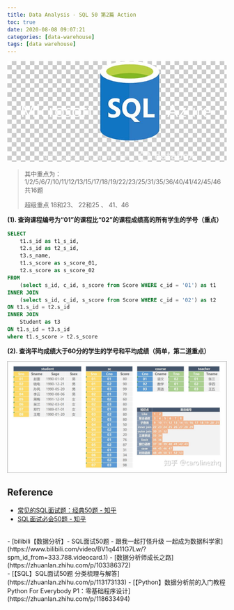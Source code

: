 ```yaml
---
title: Data Analysis - SQL 50 第2篇 Action
toc: true
date: 2020-08-08 09:07:21
categories: [data-warehouse]
tags: [data warehouse]
---
```


<img src="/images/dataware/sql-50-logo.jpg" width="550" alt="" />

<!-- more -->

> 其中重点为：1/2/5/6/7/10/11/12/13/15/17/18/19/22/23/25/31/35/36/40/41/42/45/46 共16题
>
> 超级重点 18和23、 22和25 、 41、46

**(1). 查询课程编号为“01”的课程比“02”的课程成绩高的所有学生的学号（重点）**

```sql
SELECT
    t1.s_id as t1_s_id,
    t2.s_id as t2_s_id,
    t3.s_name,
    t1.s_score as s_score_01,
    t2.s_score as s_score_02
FROM
    (select s_id, c_id, s_score from Score WHERE c_id = '01') as t1
INNER JOIN
    (select s_id, c_id, s_score from Score WHERE c_id = '02') as t2
ON t1.s_id = t2.s_id
INNER JOIN
    Student as t3 
ON t1.s_id = t3.s_id
where t1.s_score > t2.s_score
```

**(2). 查询平均成绩大于60分的学生的学号和平均成绩（简单，第二道重点）**

<img src="/images/dataware/sql-50-table-logo.jpg" width="850" alt="" />


## Reference

- [常见的SQL面试题：经典50题 - 知乎](https://zhuanlan.zhihu.com/p/38354000)
- [SQL面试必会50题 - 知乎](https://zhuanlan.zhihu.com/p/43289968)
<br>
- [bilibili【数据分析】- SQL面试50题 - 跟我一起打怪升级 一起成为数据科学家](https://www.bilibili.com/video/BV1q4411G7Lw/?spm_id_from=333.788.videocard.1)
- [数据分析师成长之路](https://zhuanlan.zhihu.com/p/103386372)
<br>
- [【SQL】SQL面试50题 分类梳理与解答](https://zhuanlan.zhihu.com/p/113173133)
- [【Python】数据分析前的入门教程 Python For Everybody P1：零基础程序设计](https://zhuanlan.zhihu.com/p/118633494)

